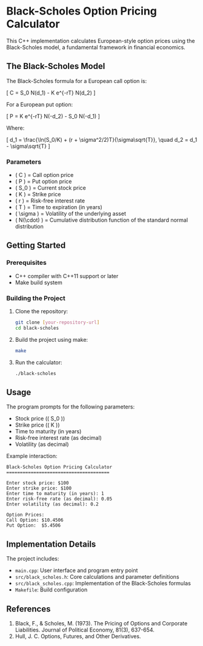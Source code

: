 # Black-Scholes Option Pricing Calculator

This C++ implementation calculates European-style option prices using the Black-Scholes model, a fundamental framework in financial economics.

## The Black-Scholes Model

The Black-Scholes formula for a European call option is:

\[
C = S_0 N(d_1) - K e^{-rT} N(d_2)
\]

For a European put option:

\[
P = K e^{-rT} N(-d_2) - S_0 N(-d_1)
\]

Where:

\[
d_1 = \frac{\ln(S_0/K) + (r + \sigma^2/2)T}{\sigma\sqrt{T}}, \quad d_2 = d_1 - \sigma\sqrt{T}
\]

### Parameters

- \( C \) = Call option price
- \( P \) = Put option price
- \( S_0 \) = Current stock price
- \( K \) = Strike price
- \( r \) = Risk-free interest rate
- \( T \) = Time to expiration (in years)
- \( \sigma \) = Volatility of the underlying asset
- \( N(\cdot) \) = Cumulative distribution function of the standard normal distribution

## Getting Started

### Prerequisites

- C++ compiler with C++11 support or later
- Make build system

### Building the Project

1. Clone the repository:

   ```bash
   git clone [your-repository-url]
   cd black-scholes
   ```

2. Build the project using make:

   ```bash
   make
   ```

3. Run the calculator:

   ```bash
   ./black-scholes
   ```

## Usage

The program prompts for the following parameters:

- Stock price (\( S_0 \))
- Strike price (\( K \))
- Time to maturity (in years)
- Risk-free interest rate (as decimal)
- Volatility (as decimal)

Example interaction:

```
Black-Scholes Option Pricing Calculator
======================================

Enter stock price: $100
Enter strike price: $100
Enter time to maturity (in years): 1
Enter risk-free rate (as decimal): 0.05
Enter volatility (as decimal): 0.2

Option Prices:
Call Option: $10.4506
Put Option:  $5.4506
```

## Implementation Details

The project includes:

- `main.cpp`: User interface and program entry point
- `src/black_scholes.h`: Core calculations and parameter definitions
- `src/black_scholes.cpp`: Implementation of the Black-Scholes formulas
- `Makefile`: Build configuration

## References

1. Black, F., & Scholes, M. (1973). The Pricing of Options and Corporate Liabilities. Journal of Political Economy, 81(3), 637-654.
2. Hull, J. C. Options, Futures, and Other Derivatives.
